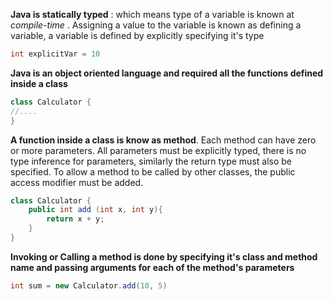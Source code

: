 **Java is statically typed** : which means type of a variable is known at *compile-time* . Assigning a value to the variable is known as defining a variable, a variable is defined by explicitly specifying it's type
```java
int explicitVar = 10
```
**Java is an object oriented language and required all the functions defined inside a class**
```java
class Calculator {
//....
}
```

**A function inside a class is know as method**. Each method can have zero or more parameters. All parameters must be explicitly typed, there is no type inference for parameters, similarly the return type must also be specified. To allow a method to be called by other classes, the public access modifier must be added.

```java
class Calculator {
	public int add (int x, int y){
		return x + y;
	}
}
```

**Invoking or Calling a method is done by specifying it's class and method name and passing arguments for each of the method's parameters**

```java
int sum = new Calculator.add(10, 5)
```
